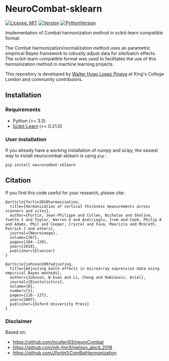 # NeuroCombat-sklearn
[![License: MIT](https://img.shields.io/github/license/Warvito/neurocombat_sklearn)](https://opensource.org/licenses/MIT) 
[![Version](https://img.shields.io/pypi/v/neurocombat-sklearn)](https://pypi.org/project/neurocombat-sklearn/)
[![PythonVersion](https://img.shields.io/pypi/pyversions/neurocombat-sklearn)]()

Implementation of Combat harmonization method in scikit-learn compatible format.


The Combat harmonization/normalization method uses an parametric empirical Bayes framework to robustly adjust data for site/batch effects. 
The scikit-learn compatible format was used to facilitates the use of this harmonization method in machine learning projects. 


This repository is developed by [Walter Hugo Lopez Pinaya](https://scholar.google.com/citations?user=jjT5-HUAAAAJ) at King's College London and community contributors.

## Installation

### Requirements
- Python (>= 3.5)
- [Scikit-Learn](https://scikit-learn.org/) (>= 0.21.0)


### User installation

If you already have a working installation of numpy and scipy,
the easiest way to install neurocombat-sklearn is using ``pip``   :

    pip install neurocombat-sklearn
 

## Citation
If you find this code useful for your research, please cite:

    @article{fortin2018harmonization,
      title={Harmonization of cortical thickness measurements across scanners and sites},
      author={Fortin, Jean-Philippe and Cullen, Nicholas and Sheline, Yvette I and Taylor, Warren D and Aselcioglu, Irem and Cook, Philip A and Adams, Phil and Cooper, Crystal and Fava, Maurizio and McGrath, Patrick J and others},
      journal={Neuroimage},
      volume={167},
      pages={104--120},
      year={2018},
      publisher={Elsevier}
    }
    
    @article{johnson2007adjusting,
      title={Adjusting batch effects in microarray expression data using empirical Bayes methods},
      author={Johnson, W Evan and Li, Cheng and Rabinovic, Ariel},
      journal={Biostatistics},
      volume={8},
      number={1},
      pages={118--127},
      year={2007},
      publisher={Oxford University Press}
    }

### Disclaimer

Based on:
 - https://github.com/ncullen93/neuroCombat
 - https://github.com/nih-fmrif/nielson_abcd_2018
 - https://github.com/Jfortin1/ComBatHarmonization

